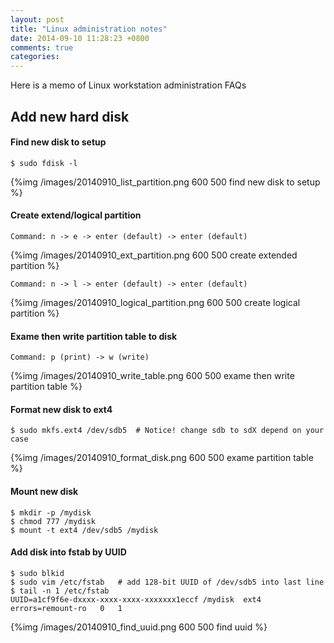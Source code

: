 ```yaml
---
layout: post
title: "Linux administration notes"
date: 2014-09-10 11:28:23 +0800
comments: true
categories: 
---
```


Here is a memo of Linux workstation administration FAQs

## Add new hard disk

#### Find new disk to setup
    $ sudo fdisk -l
{%img /images/20140910_list_partition.png 600 500 find new disk to setup %}

#### Create extend/logical partition
    Command: n -> e -> enter (default) -> enter (default)
{%img /images/20140910_ext_partition.png 600 500 create extended partition %}

    Command: n -> l -> enter (default) -> enter (default)
{%img /images/20140910_logical_partition.png 600 500 create logical partition %}

#### Exame then write partition table to disk
    Command: p (print) -> w (write)
{%img /images/20140910_write_table.png 600 500 exame then write partition table %}

#### Format new disk to ext4
    $ sudo mkfs.ext4 /dev/sdb5  # Notice! change sdb to sdX depend on your case
{%img /images/20140910_format_disk.png 600 500 exame partition table %}

#### Mount new disk
    $ mkdir -p /mydisk
    $ chmod 777 /mydisk
    $ mount -t ext4 /dev/sdb5 /mydisk

#### Add disk into fstab by UUID
    $ sudo blkid
    $ sudo vim /etc/fstab   # add 128-bit UUID of /dev/sdb5 into last line
    $ tail -n 1 /etc/fstab
    UUID=a1cf9f6e-dxxxx-xxxx-xxxx-xxxxxxx1eccf /mydisk  ext4    errors=remount-ro   0   1
{%img /images/20140910_find_uuid.png 600 500 find uuid %}

